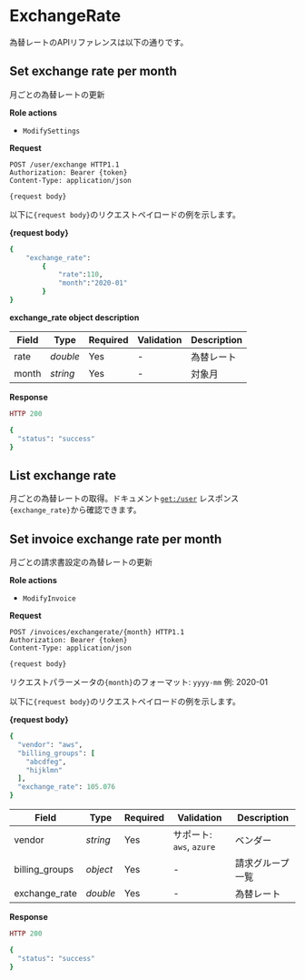 # ExchangeRate


為替レートのAPIリファレンスは以下の通りです。

## Set exchange rate per month

月ごとの為替レートの更新


**Role actions**

- `ModifySettings`

**Request**

```http
POST /user/exchange HTTP1.1
Authorization: Bearer {token}
Content-Type: application/json

{request body}
```

以下に`{request body}`のリクエストペイロードの例を示します。

**{request body}**

```ruby
{
	"exchange_rate":
		{
			"rate":110,
			"month":"2020-01"
		}
}
```

**exchange_rate object description**

Field           | Type      | Required | Validation | Description
--------------- | --------- | -------- | ---------- | -----------
 rate           | *double*  | Yes      | -          | 為替レート
 month          | *string*  | Yes      | -          | 対象月


**Response**

```ruby
HTTP 200

{
  "status": "success"
}
```


## List exchange rate

月ごとの為替レートの取得。ドキュメント[`get:/user`](https://docs.mobingi.com/v/api-reference/ripple/user) レスポンス`{exchange_rate}`から確認できます。


## Set invoice exchange rate per month

月ごとの請求書設定の為替レートの更新


**Role actions**

- `ModifyInvoice`

**Request**

```http
POST /invoices/exchangerate/{month} HTTP1.1
Authorization: Bearer {token}
Content-Type: application/json

{request body}
```

リクエストパラーメータの`{month}`のフォーマット: `yyyy-mm` 例: 2020-01

以下に`{request body}`のリクエストペイロードの例を示します。

**{request body}**

```ruby
{
  "vendor": "aws",
  "billing_groups": [
    "abcdfeg",
    "hijklmn"
  ],
  "exchange_rate": 105.076
}
```

Field           | Type      | Required | Validation | Description
--------------- | --------- | -------- | ---------- | -----------
 vendor         | *string*  | Yes      | サポート: `aws`, `azure` | ベンダー
 billing_groups | *object*  | Yes      | -          | 請求グループ一覧
 exchange_rate  | *double*  | Yes      | -          | 為替レート


**Response**

```ruby
HTTP 200

{
  "status": "success"
}
```